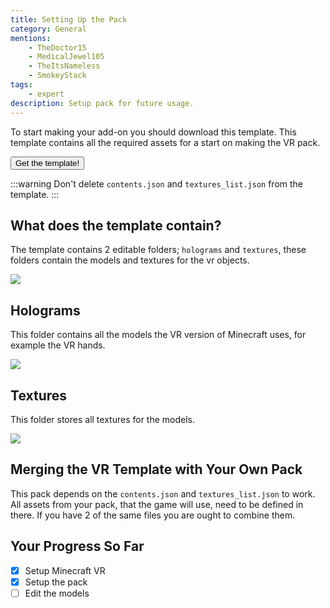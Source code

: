```yaml
---
title: Setting Up the Pack
category: General
mentions:
    - TheDoctor15
    - MedicalJewel105
    - TheItsNameless
    - SmokeyStack
tags:
    - expert
description: Setup pack for future usage.
---
```


To start making your add-on you should download this template.
This template contains all the required assets for a start on making the VR pack.

<Button link="https://github.com/Bedrock-OSS/wiki-addon/releases/download/download/vr_template.mcpack">
    Get the template!
</Button>

:::warning
Don't delete `contents.json` and `textures_list.json` from the template.
:::

## What does the template contain?

The template contains 2 editable folders; `holograms` and `textures`,
these folders contain the models and textures for the vr objects.

![](/assets/images/vr/setup/vr-template-contents.png)

## Holograms

This folder contains all the models the VR version of Minecraft uses, for example the VR hands.

![](/assets/images/vr/setup/vr-template-holograms.png)

## Textures

This folder stores all textures for the models.

![](/assets/images/vr/setup/vr-template-textures.png)

## Merging the VR Template with Your Own Pack

This pack depends on the `contents.json` and `textures_list.json` to work. All assets from your pack, that the game will use, need to be defined in there.
If you have 2 of the same files you are ought to combine them.

## Your Progress So Far

-   [x] Setup Minecraft VR
-   [x] Setup the pack
-   [ ] Edit the models
